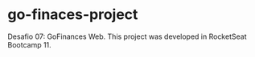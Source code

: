 # go-finaces-project
Desafio 07: GoFinances Web.  This project was developed in RocketSeat Bootcamp 11.
